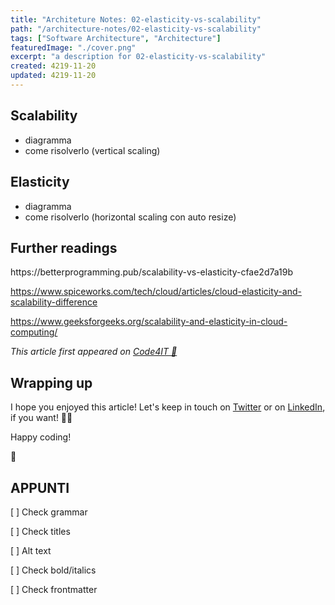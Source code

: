 ```yaml
---
title: "Architeture Notes: 02-elasticity-vs-scalability"
path: "/architecture-notes/02-elasticity-vs-scalability"
tags: ["Software Architecture", "Architecture"]
featuredImage: "./cover.png"
excerpt: "a description for 02-elasticity-vs-scalability"
created: 4219-11-20
updated: 4219-11-20
---
```


<content>

## Scalability

- diagramma
- come risolverlo (vertical scaling)

## Elasticity

- diagramma
- come risolverlo (horizontal scaling con auto resize)

## Further readings

<links>
https://betterprogramming.pub/scalability-vs-elasticity-cfae2d7a19b


https://www.spiceworks.com/tech/cloud/articles/cloud-elasticity-and-scalability-difference

https://www.geeksforgeeks.org/scalability-and-elasticity-in-cloud-computing/

*This article first appeared on [Code4IT 🐧](https://www.code4it.dev/)*

## Wrapping up

<Conclusion>

I hope you enjoyed this article! Let's keep in touch on [Twitter](https://twitter.com/BelloneDavide) or on [LinkedIn](https://www.linkedin.com/in/BelloneDavide/), if you want! 🤜🤛 

Happy coding!

🐧

## APPUNTI

[ ] Check grammar

[ ] Check titles

[ ] Alt text

[ ] Check bold/italics

[ ] Check frontmatter
